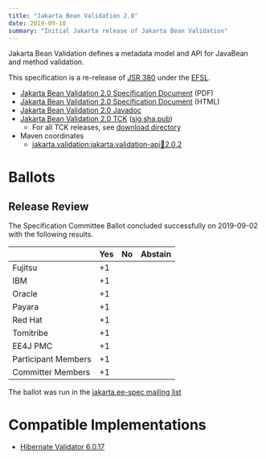 ```yaml
---
title: "Jakarta Bean Validation 2.0"
date: 2019-09-10
summary: "Initial Jakarta release of Jakarta Bean Validation"
---
```

Jakarta Bean Validation defines a metadata model and API for JavaBean and method validation.

This specification is a re-release of [JSR 380](http://jcp.org/en/jsr/detail?id=380) under the [EFSL](https://www.eclipse.org/legal/efsl/).

* [Jakarta Bean Validation 2.0 Specification Document](./bean-validation_2.0.pdf) (PDF)
* [Jakarta Bean Validation 2.0 Specification Document](./bean-validation_2.0.html) (HTML)
* [Jakarta Bean Validation 2.0 Javadoc](./apidocs)
* [Jakarta Bean Validation 2.0 TCK](https://download.eclipse.org/jakartaee/bean-validation/2.0/beanvalidation-tck-dist-2.0.5.zip) ([sig](https://download.eclipse.org/jakartaee/bean-validation/2.0/beanvalidation-tck-dist-2.0.5.zip.sig),[sha](https://download.eclipse.org/jakartaee/bean-validation/2.0/beanvalidation-tck-dist-2.0.5.zip.sha256),[pub](https://jakarta.ee/specifications/jakartaee-spec-committee.pub))
  * For all TCK releases, see [download directory](https://download.eclipse.org/jakartaee/bean-validation/2.0)
* Maven coordinates
  * [jakarta.validation:jakarta.validation-api:jar:2.0.2](https://central.sonatype.com/artifact/jakarta.validation/jakarta.validation-api/2.0.2/jar)

# Ballots

## Release Review

The Specification Committee Ballot concluded successfully on 2019-09-02 with the following results.

|                       |  Yes    | No      | Abstain  |
|-----------------------|---------|---------|----------|
|Fujitsu                |   +1    |         |          |
|IBM                    |   +1    |         |          |
|Oracle                 |   +1    |         |          |
|Payara                 |   +1    |         |          |
|Red Hat                |   +1    |         |          |
|Tomitribe              |   +1    |         |          |
|EE4J PMC               |   +1    |         |          |
|Participant Members    |   +1    |         |          |
|Committer Members      |   +1    |         |          |

The ballot was run in the [jakarta.ee-spec mailing list](https://www.eclipse.org/lists/jakarta.ee-spec/msg00502.html)

# Compatible Implementations

* [Hibernate Validator 6.0.17](https://hibernate.org/validator/)
